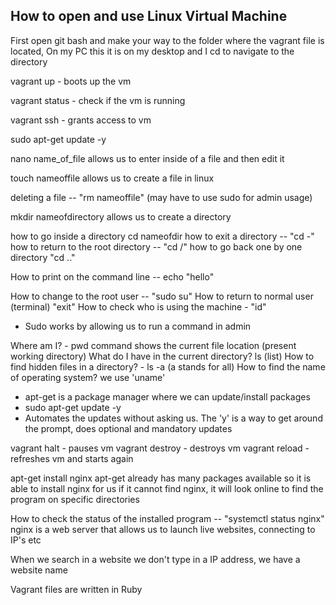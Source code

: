 
## How to open and use Linux Virtual Machine
First open git bash and make your way to the folder where the vagrant file is located,
On my PC this it is on my desktop and I cd to navigate to the directory


vagrant up - boots up the vm

vagrant status - check if the vm is running

vagrant ssh - grants access to vm

sudo apt-get update -y

nano name_of_file allows us to enter inside of a file and then edit it

touch nameoffile allows us to create a file in linux

deleting a file -- "rm nameoffile" (may have to use sudo for admin usage)

mkdir nameofdirectory allows us to create a directory

how to go inside a directory cd nameofdir
how to exit a directory -- "cd -"
how to return to the root directory -- "cd /"
how to go back one by one directory "cd .."

How to print on the command line -- echo "hello"

How to change to the root user -- "sudo su"
How to return to normal user (terminal) "exit"
How to check who is using the machine - "id"
 
- Sudo works by allowing us to run a command in admin

Where am I? - pwd command shows the current file location (present working directory)
What do I have in the current directory? ls (list)
How to find hidden files in a directory? - ls -a (a stands for all)
How to find the name of operating system? we use 'uname' 
- apt-get is a package manager where we can update/install packages
- sudo apt-get update -y
- Automates the updates without asking us. The 'y' is a way to get around the prompt, does optional and mandatory updates

vagrant halt - pauses vm
vagrant destroy - destroys vm
vagrant reload - refreshes vm and starts again

apt-get install nginx
apt-get already has many packages available so it is able to install nginx for us
if it cannot find nginx, it will look online to find the program on specific directories

How to check the status of the installed program -- "systemctl status nginx"
nginx is a web server that allows us to launch live websites, connecting to
IP's etc

When we search in a website we don't type in a IP address, we have a website name

Vagrant files are written in Ruby
